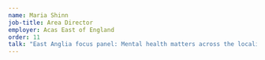 ```yaml
---
name: Maria Shinn
job-title: Area Director
employer: Acas East of England
order: 11
talk: "East Anglia focus panel: Mental health matters across the locality – Strategies for positive mental health throughout our region"
---
```

